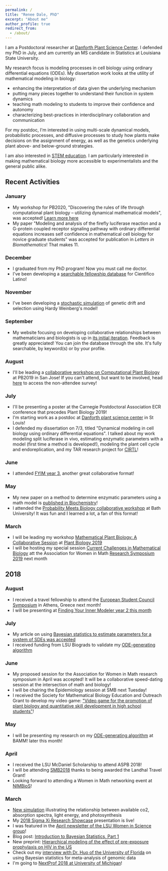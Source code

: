 ```yaml
---
permalink: /
title: "Renee Dale, PhD"
excerpt: "About me"
author_profile: true
redirect_from: 
  - /about/
---
```

I am a Postdoctoral researcher at [Danforth Plant Science Center](https://www.danforthcenter.org/). I defended my PhD in July, and am currently an MS candidate in Statistics at Louisiana State University. 

My research focus is modeling processes in cell biology using ordinary differential equations (ODEs). My dissertation work looks at the utility of mathematical modeling in biology: 
* enhancing the interpretation of data given the underlying mechanism
* putting many pieces together to understand their function in system dynamics
* teaching math modeling to students to improve their confidence and autonomy
* characterizing best-practices in interdisciplinary collaboration and communication

For my postdoc, I'm interested in using multi-scale dynamical models, probabilistic processes, and diffusive processes to study how plants make decisions on the assignment of energy, as well as the genetics underlying plant above- and below-ground strategies. 

I am also interested in [STEM education](https://rdale1.github.io/teaching/). I am particularly interested in making mathematical biology more accessible to experimentalists and the general public alike.

## Recent Activities ##
### January ###
* My workshop for PB2020, "Discovering the rules of life through computational plant biology – utilizing
    dynamical mathematical models", was accepted! [Learn more here](https://iambecomecomputational.wordpress.com/2020/01/21/workshop-on-computational-plant-biology-at-pb2020-opportunities-for-participants/)
* My paper "Modeling and analysis of the firefly luciferase reaction and a G-protein coupled receptor signaling pathway with ordinary differential equations increases self confidence in mathematical cell biology for novice graduate students" was accepted for publication in *Letters in Biomathematics*! That makes 11. 

### December ###
* I graduated from my PhD program! Now you must call me doctor.  
* I've been developing a [searchable fellowship database](https://www.cientificolatino.com/searchable-fellowships) for Cientifico Latino! 

### November ###
* I've been developing a [stochastic simulation](https://rdale1.shinyapps.io/app_sept_12/) of genetic drift and selection using Hardy Weinberg's model! 

### September ###
* My website focusing on developing collaborative relationships between mathematicians and biologists is up in [its initial iteration](https://rdale.shinyapps.io/initmathbio). Feedback is greatly appreciated! You can join the database through the site. It's fully searchable, by keyword(s) or by your profile. 

### August ###
* I'll be leading a [collaborative workshop on Computational Plant Biology](https://networking.grok.lsu.edu/article.aspx?articleid=14555) at PB2019 in San Jose! If you can't attend, but want to be involved, head [here](https://networking.grok.lsu.edu/article.aspx?articleid=14555) to access the non-attendee survey! 

### July ###
* I'll be presenting a poster at the Carnegie Postdoctoral Association ECR conference that precedes Plant Biology 2019!
* I'm starting work as a postdoc at [Danforth plant science center](https://www.danforthcenter.org/) in St Louis!
* I defended my dissertation on 7/3, titled "Dynamical modeling in cell biology using ordinary differential equations". I talked about my work modeling split luciferase in vivo, estimating enzymatic parameters with a model (first time a method is developed!), modeling the plant cell cycle and endoreplication, and my TAR research project for [CIRTL](https://www.cirtl.net/)! 

### June ###
* I attended [FYIM year 3](https://kawai.phy.uab.edu/fyim3/), another great collaborative format!

### May ###
* My new paper on a method to determine enzymatic parameters using a math model is [published in Biochemistry](https://pubs.acs.org/doi/abs/10.1021/acs.biochem.9b00272)! 
* I attended the [Probability Meets Biology collaborative workshop](https://www.bath.ac.uk/events/probability-meets-biology/) at Bath University! It was fun and I learned a lot, a fan of this format!

### March ###
* I will be leading my workshop [Mathematical Plant Biology: A Collaborative Session](https://web.cvent.com/event/5d8b3b79-86e5-4a7c-bdcc-32e46df1c2ed/websitePage:276b522d-4142-4f2b-89c2-5c1d6c15bbc8) at [Plant Biology 2019](https://plantbiology.aspb.org/)
* I will be hosting my special session [Current Challenges in Mathematical Biology](https://drive.google.com/file/d/11LDmbNcjOWM0zFOcnzkR7En56_BeI6fh/view) att the Association for Women in Math [Research Symposium 2019](https://awm-math.org/meetings/awm-research-symposium/) next month 

## 2018 ##

### August ###
* I received a travel fellowship to attend the [European Student Council Symposium](http://escs.iscbsc.org/) in Athens, Greece next month! 
* I will be presenting at [Finding Your Inner Modeler year 2 this month](https://pages.wustl.edu/haswell/finding-your-inner-modeler/fyim-ii)

### July ###
* My article on using [Bayesian statistics to estimate parameters for a system of SDEs was accepted](https://doi.org/10.1371/journal.pone.0200126) 
* I received funding from LSU Biograds to validate my [ODE-generating algorithm](https://scholarscompass.vcu.edu/bamm/2018/thursday/26)

### June ###
* My proposed session for the Association for Women in Math research symposium in April was accepted! It will be a collaborative speed-dating session at the intersection of math and biology!
* I will be chairing the Epidemiology session at SMB next Tuesday! 
* I received the Society for Mathematical Biology Education and Outreach Grant to develop my video game: ["Video game for the promotion of plant biology and quantitative skill development in high school students"](https://youtu.be/FfuvwlxjfYs)! 

### May ###
* I will be presenting my research on my [ODE-generating algorithm](https://scholarscompass.vcu.edu/bamm/2018/thursday/26) at BAMM! later this month! 

### April ###
* I received the LSU McDaniel Scholarship to attend ASPB 2018! 
* I will be attending [SMB2018](https://www.smb2018.org/) thanks to being awarded the Landhal Travel Grant! 
* Looking forward to attending a Women in Math networking event at [NIMBioS](http://www.nimbios.org/tutorials/TT_SpatialData)! 

### March ###
* [New simulation](https://rdale1.shinyapps.io/wischu_biol2018/ ) illustrating the relationship between available co2, absorption spectra, light energy, and photosynthesis
* My [2018 Sigma Xi Research Showcase](https://rdaleresearch.tumblr.com/) presentation is live! 
* I was featured in the [April newsletter of the LSU Women in Science group](rdale1.github.io/publications/2018AprilNewsletter.pdf)! 
* Blog post: [Introduction to Bayesian Statistics, Part 1](https://iambecomecomputational.wordpress.com/2018/03/30/introduction-to-bayesian-statistics-part-1/)
* New preprint: [Hierarchical modeling of the effect of pre-exposure prophylaxis on HIV in the US](https://www.biorxiv.org/content/early/2018/03/22/285940)
* Check out my [interview with Dr. Huo of the University of Florida](https://community.plantae.org/article/4938546103625713555/interview-bayesian-statistics-for-meta-analysis-of-genomic-data) on using Bayesian statistics for meta-analysis of genomic data
* I'm going to [NextProf 2018 at University of Michigan](https://sites.lsa.umich.edu/nextprof-science/about-nextprof/)!

